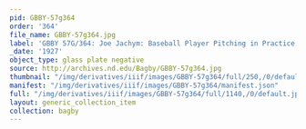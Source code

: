 ```yaml
---
pid: GBBY-57g364
order: '364'
file_name: GBBY-57g364.jpg
label: 'GBBY 57G/364: Joe Jachym: Baseball Player Pitching in Practice - 1927'
_date: '1927'
object_type: glass plate negative
source: http://archives.nd.edu/Bagby/GBBY-57g364.jpg
thumbnail: "/img/derivatives/iiif/images/GBBY-57g364/full/250,/0/default.jpg"
manifest: "/img/derivatives/iiif/images/GBBY-57g364/manifest.json"
full: "/img/derivatives/iiif/images/GBBY-57g364/full/1140,/0/default.jpg"
layout: generic_collection_item
collection: bagby
---
```

